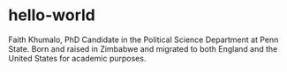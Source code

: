 # hello-world

Faith Khumalo, PhD Candidate in the Political Science Department at Penn State. Born and raised in Zimbabwe and migrated to both England and the United States for academic purposes.
